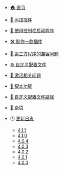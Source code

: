 <!-- docs/_sidebar.md -->

- [🏠 首页](index.md)
- [🧩 添加插件](1.-如何添加插件.md)
- [🚀 使用控制栏启动程序](2.-如何使用控制栏启动程序.md)
- [🛠️ 制作一款插件](3.-制作一款插件.md)
- [🧱 第三方程序的兼容问题](4.-第三方程序的兼容问题.md)
- [⚙️ 自定义配置文件](5.-自定义配置文件-user.ini.md)
- [🔑 激活相关问题](6.-激活相关问题.md)
- [📜 脚本功能](7.-如何使用脚本功能.md)
- [📂 自定义配置文件路径](8.-自定义配置文件路径.md)
- [📎 杂项](9.-杂项.md)

- 🕓 [更新日志](changelog/index.md)
  - [4.1.1](changelog/4.1.1.md)
  - [4.1.0](changelog/4.1.0.md)
  - [4.0.4](changelog/4.0.4.md)
  - [4.0.3](changelog/4.0.3.md)
  - [4.0.2](changelog/4.0.2.md)
  - [4.0.1](changelog/4.0.1.md)
  - [4.0.0](changelog/4.0.0.md)
